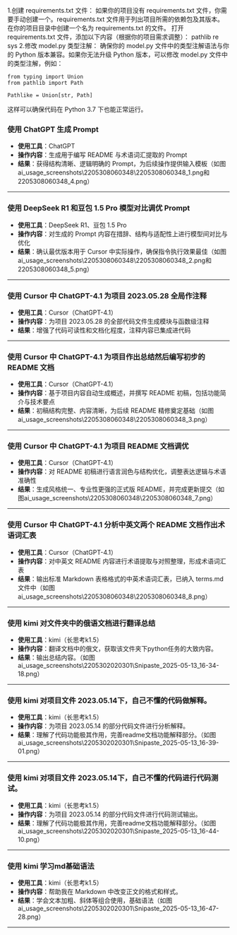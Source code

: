<!-- ai修改记录 -->

<!--2023.09.10文件 model.py-->
1.创建 requirements.txt 文件：
如果你的项目没有 requirements.txt 文件，你需要手动创建一个。requirements.txt 文件用于列出项目所需的依赖包及其版本。
在你的项目目录中创建一个名为 requirements.txt 的文件。
打开 requirements.txt 文件，添加以下内容（根据你的项目需求调整）：
    pathlib
    re
    sys
2.修改 model.py 类型注解：
确保你的 model.py 文件中的类型注解语法与你的 Python 版本兼容。如果你无法升级 Python 版本，可以修改 model.py 文件中的类型注解，例如：

    from typing import Union
    from pathlib import Path

    Pathlike = Union[str, Path]

这样可以确保代码在 Python 3.7 下也能正常运行。

<!--2023.09.10文件 model.py-->


<!--郑锐滨使用AI 修改记录-->
### 使用 ChatGPT 生成 Prompt  
- **使用工具**：ChatGPT  
- **操作内容**：生成用于编写 README 与术语词汇提取的 Prompt  
- **结果**：获得结构清晰、逻辑明确的 Prompt，为后续操作提供输入模板（如图ai_usage_screenshots\2205308060348\2205308060348_1.png和2205308060348_4.png）

---

### 使用 DeepSeek R1 和豆包 1.5 Pro 模型对比调优 Prompt  
- **使用工具**：DeepSeek R1、豆包 1.5 Pro  
- **操作内容**：对生成的 Prompt 内容在措辞、结构与适配性上进行模型间对比与优化  
- **结果**：确认最优版本用于 Cursor 中实际操作，确保指令执行效果最佳（如图ai_usage_screenshots\2205308060348\2205308060348_2.png和2205308060348_5.png）

---

### 使用 Cursor 中 ChatGPT-4.1 为项目 2023.05.28 全局作注释  
- **使用工具**：Cursor（ChatGPT-4.1）  
- **操作内容**：为项目 2023.05.28 的全部代码文件生成模块与函数级注释  
- **结果**：增强了代码可读性和文档化程度，注释内容已集成进代码

---

### 使用 Cursor 中 ChatGPT-4.1 为项目作出总结然后编写初步的 README 文档  
- **使用工具**：Cursor（ChatGPT-4.1）  
- **操作内容**：基于项目内容自动生成概述，并撰写 README 初稿，包括功能简介与技术要点  
- **结果**：初稿结构完整、内容清晰，为后续 README 精修奠定基础（如图ai_usage_screenshots\2205308060348\2205308060348_3.png）

---

### 使用 Cursor 中 ChatGPT-4.1 为项目 README 文档调优  
- **使用工具**：Cursor（ChatGPT-4.1）  
- **操作内容**：对 README 初稿进行语言润色与结构优化，调整表达逻辑与术语准确性  
- **结果**：生成风格统一、专业性更强的正式版 README，并完成更新提交（如图ai_usage_screenshots\2205308060348\2205308060348_7.png）

---

### 使用 Cursor 中 ChatGPT-4.1 分析中英文两个 README 文档作出术语词汇表  
- **使用工具**：Cursor（ChatGPT-4.1）  
- **操作内容**：对中英文 README 内容进行术语提取与对照整理，形成术语词汇表  
- **结果**：输出标准 Markdown 表格格式的中英术语词汇表，已纳入 terms.md 文件中（如图ai_usage_screenshots\2205308060348\2205308060348_8.png）

---
<!--郑锐滨使用AI 修改记录到此结束-->

<!--管立超使用AI 修改记录-->
### 使用 kimi 对文件夹中的俄语文档进行翻译总结 
- **使用工具**：kimi（长思考k1.5）  
- **操作内容**：翻译文档中的俄文，获取该文件夹下python任务的大致内容。 
- **结果**：输出总结内容。（如图ai_usage_screenshots\2205302020301\Snipaste_2025-05-13_16-34-18.png）

---

### 使用 kimi 对项目文件 2023.05.14下，自己不懂的代码做解释。   
- **使用工具**：kimi（长思考k1.5）  
- **操作内容**：为项目 2023.05.14 的部分代码文件进行分析解释。
- **结果**：理解了代码功能极其作用，完善readme文档功能解释部分。（如图ai_usage_screenshots\2205302020301\Snipaste_2025-05-13_16-39-01.png）
  
---

### 使用 kimi 对项目文件 2023.05.14下，自己不懂的代码进行代码测试。   
- **使用工具**：kimi（长思考k1.5）  
- **操作内容**：为项目 2023.05.14 的部分代码文件进行代码测试输出。
- **结果**：理解了代码功能极其作用，完善readme文档功能解释部分。（如图ai_usage_screenshots\2205302020301\Snipaste_2025-05-13_16-44-10.png）

---

### 使用 kimi 学习md基础语法   
- **使用工具**：kimi（长思考k1.5）  
- **操作内容**：帮助我在 Markdown 中改变正文的格式和样式。
- **结果**：学会文本加粗、斜体等组合使用，基础语法（如图ai_usage_screenshots\2205302020301\Snipaste_2025-05-13_16-47-28.png）
  
 ---
  <!--管立超使用AI 修改记录到此结束-->